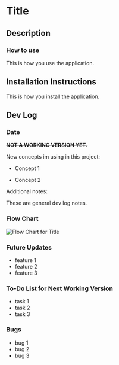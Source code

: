 # Title

## Description

### **How to use**

This is how you use the application.

## Installation Instructions

This is how you install the application.

## Dev Log

### Date

~~**NOT A WORKING VERSION YET.**~~

New concepts im using in this project:

* Concept 1

* Concept 2

Additional notes:

These are general dev log notes.

### **Flow Chart**

![Flow Chart for Title](flowchart.png)

### **Future Updates**

* feature 1
* feature 2
* feature 3

### **To-Do List for Next Working Version**

* task 1
* task 2
* task 3

### **Bugs**

* bug 1
* bug 2
* bug 3
